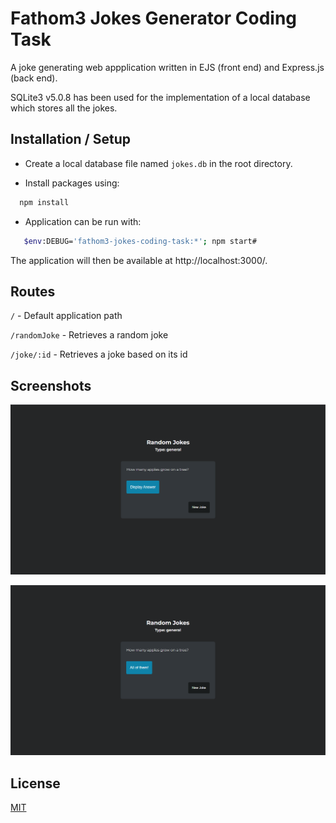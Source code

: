 
# Fathom3 Jokes Generator Coding Task

A joke generating web appplication written in EJS (front end) and Express.js (back end). 

SQLite3 v5.0.8 has been used for the implementation of a local database which stores all the jokes.

## Installation / Setup

- Create a local database file named `jokes.db` in the root directory.

- Install packages using:

```bash
  npm install
```

- Application can be run with:

```bash
   $env:DEBUG='fathom3-jokes-coding-task:*'; npm start#
```
The application will then be available at http://localhost:3000/.

    
## Routes

`/` - Default application path

`/randomJoke` - Retrieves a random joke

`/joke/:id` - Retrieves a joke based on its id


## Screenshots

![App Screenshot](./screenshots/jokeGenerator.PNG)

![App Screenshot](./screenshots/revealAnswer.PNG)


## License

[MIT](https://choosealicense.com/licenses/mit/)

